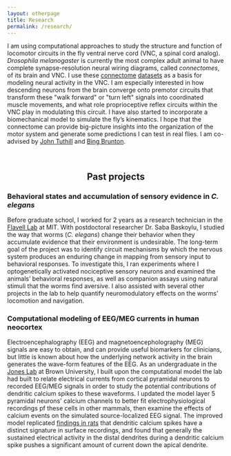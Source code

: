 ```yaml
---
layout: otherpage
title: Research
permalink: /research/
---
```


<!-- ## Current research -->



I am using computational approaches to study the structure and function of locomotor circuits in the fly ventral nerve cord (VNC, a spinal cord analog). *Drosophila melanogaster* is currently the most complex adult animal to have complete synapse-resolution neural wiring diagrams, called *connectomes*, of its brain and VNC. I use these [connectome](https://www.sciencedirect.com/science/article/pii/S0092867420316834?via%3Dihub) [datasets](https://www.biorxiv.org/content/10.1101/2023.06.05.543757v1) as a basis for modeling neural activity in the VNC. I am especially interested in how descending neurons from the brain converge onto premotor circuits that transform these "walk forward" or "turn left" signals into coordinated muscle movements, and what role proprioceptive reflex circuits within the VNC play in modulating this circuit. I have also started to incorporate a biomechanical model to simulate the fly’s kinematics. I hope that the connectome can provide big-picture insights into the organization of the motor system and generate some predictions I can test in real flies. I am co-advised by [John Tuthill](https://faculty.washington.edu/tuthill/index.html) and [Bing Brunton](https://www.bingbrunton.com/).

<center><br><h2>Past projects</h2></center>

### Behavioral states and accumulation of sensory evidence in *C. elegans*
Before graduate school, I worked for 2 years as a research technician in the [Flavell Lab](https://flavell.mit.edu/) at MIT. With postdoctoral researcher Dr. Saba Baskoylu, I studied the way that worms (*C. elegans*) change their behavior when they accumulate evidence that their environment is undesirable. The long-term goal of the project was to identify circuit mechanisms by which the nervous system produces an enduring change in mapping from sensory input to behavioral responses. To investigate this, I ran experiments where I optogenetically activated nociceptive sensory neurons and examined the animals’ behavioral responses, as well as companion assays using natural stimuli that the worms find aversive. I also assisted with several other projects in the lab to help quantify neuromodulatory effects on the worms’ locomotion and navigation.

### Computational modeling of EEG/MEG currents in human neocortex
Electroencephalography (EEG) and magnetoencepholography (MEG) signals are easy to obtain, and can provide useful biomarkers for clinicians, but little is known about how the underlying network activity in the brain generates the wave-form features of the EEG. As an undergraduate in the [Jones Lab](https://sites.brown.edu/stephanie-r-jones-lab/) at Brown University, I built upon the computational model the lab had built to relate electrical currents from cortical pyramidal neurons to recorded EEG/MEG signals in order to study the potential contributions of dendritic calcium spikes to these waveforms. I updated the model layer 5 pyramidal neurons' calcium channels to better fit electrophysiological recordings pf these cells in other mammals, then examine the effects of calcium events on the simulated source-localized EEG signal. The improved model replicated [findings in rats](https://www.nature.com/articles/s41467-017-00282-4) that dendritic calcium spikes have a distinct signature in surface recordings, and found that generally the sustained electrical activity in the distal dendrites during a dendritic calcium spike pushes a significant amount of current down the apical dendrite.
